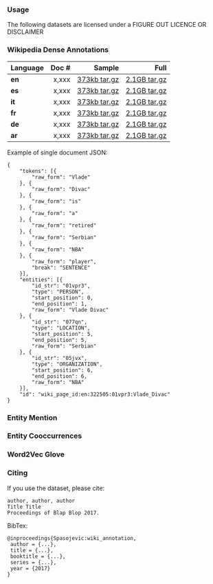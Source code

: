 ### Usage ###
The following datasets are licensed under a FIGURE OUT LICENCE OR DISCLAIMER

### Wikipedia Dense Annotations ###

| Language  | **Doc #**  | **Sample** | **Full** |
|:----------|-----------:|-----------:|---------:|
| **en**    | x,xxx  |    [373kb tar.gz ](opendata.klout.com/wiki/wiki_annotation/v1/wiki_annotations_sample_en_json.tar.gz)   | [2.1GB tar.gz ](opendata.klout.com/wiki/wiki_annotation/v1/wiki_annotations_en_json.tar.gz)   |
| **es**    | x,xxx  |    [373kb tar.gz ](opendata.klout.com/wiki/wiki_annotation/v1/wiki_annotations_sample_es_json.tar.gz)   | [2.1GB tar.gz ](opendata.klout.com/wiki/wiki_annotation/v1/wiki_annotations_es_json.tar.gz)   |
| **it**    | x,xxx  |    [373kb tar.gz ](opendata.klout.com/wiki/wiki_annotation/v1/wiki_annotations_sample_it_json.tar.gz)   | [2.1GB tar.gz ](opendata.klout.com/wiki/wiki_annotation/v1/wiki_annotations_it_json.tar.gz)   |
| **fr**    | x,xxx  |    [373kb tar.gz ](opendata.klout.com/wiki/wiki_annotation/v1/wiki_annotations_sample_fr_json.tar.gz)   | [2.1GB tar.gz ](opendata.klout.com/wiki/wiki_annotation/v1/wiki_annotations_fr_json.tar.gz)   |
| **de**    | x,xxx  |    [373kb tar.gz ](opendata.klout.com/wiki/wiki_annotation/v1/wiki_annotations_sample_de_json.tar.gz)   | [2.1GB tar.gz ](opendata.klout.com/wiki/wiki_annotation/v1/wiki_annotations_de_json.tar.gz)   |
| **ar**    | x,xxx  |    [373kb tar.gz ](opendata.klout.com/wiki/wiki_annotation/v1/wiki_annotations_sample_ar_json.tar.gz)   | [2.1GB tar.gz ](opendata.klout.com/wiki/wiki_annotation/v1/wiki_annotations_ar_json.tar.gz)   |

Example of single document JSON:
```
{
	"tokens": [{
		"raw_form": "Vlade"
	}, {
		"raw_form": "Divac"
	}, {
		"raw_form": "is"
	}, {
		"raw_form": "a"
	}, {
		"raw_form": "retired"
	}, {
		"raw_form": "Serbian"
	}, {
		"raw_form": "NBA"
	}, {
		"raw_form": "player",
		"break": "SENTENCE"
	}],
	"entities": [{
		"id_str": "01vpr3",
		"type": "PERSON",
		"start_position": 0,
		"end_position": 1,
		"raw_form": "Vlade Divac"
	}, {
		"id_str": "077qn",
		"type": "LOCATION",
		"start_position": 5,
		"end_position": 5,
		"raw_form": "Serbian"
	}, {
		"id_str": "05jvx",
		"type": "ORGANIZATION",
		"start_position": 6,
		"end_position": 6,
		"raw_form": "NBA"
	}],
	"id": "wiki_page_id:en:322505:01vpr3:Vlade_Divac"
}
```

### Entity Mention ###

### Entity Cooccurrences ###

### Word2Vec Glove ###

### Citing ###


If you use the dataset, please cite:
```
author, author, author
Title Title 
Proceedings of Blap Blop 2017.
```

BibTex:
```
@inproceedings{Spasojevic:wiki_annotation,
 author = {...},
 title = {...},
 booktitle = {...},
 series = {...},
 year = {2017}
}
```
